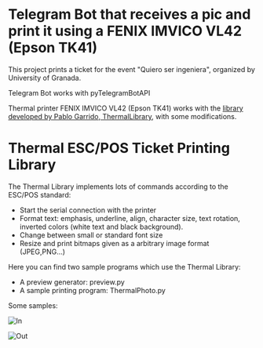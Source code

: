 # Telegram Bot that receives a pic and print it using a FENIX IMVICO VL42 (Epson TK41)

This project prints a ticket for the event "Quiero ser ingeniera", organized by University of Granada.

Telegram Bot works with pyTelegramBotAPI

Thermal printer FENIX IMVICO VL42 (Epson TK41) works with the [library developed by Pablo Garrido, ThermalLibrary](https://github.com/pablogs9/ThermalLibrary), with some modifications.

# Thermal ESC/POS Ticket Printing Library

The Thermal Library implements lots of commands according to the ESC/POS standard:

- Start the serial connection with the printer
- Format text: emphasis, underline, align, character size, text rotation, inverted colors (white text and black background).
- Change between small or standard font size
- Resize and print bitmaps given as a arbitrary image format (JPEG,PNG...)

Here you can find two sample programs which use the Thermal Library:
- A preview generator: preview.py
- A sample printing program: ThermalPhoto.py

Some samples:

![In](https://raw.githubusercontent.com/pablogs9/ThermalLibary/master/in.jpg)

![Out](https://raw.githubusercontent.com/pablogs9/ThermalLibary/master/out.jpg)
